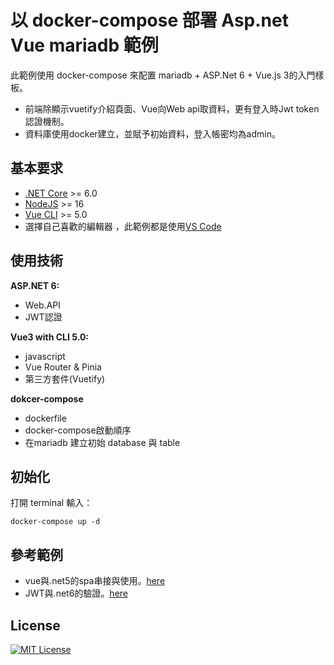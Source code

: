 # 以 docker-compose 部署 Asp.net Vue mariadb 範例
此範例使用 docker-compose 來配置 mariadb + ASP.Net 6 + Vue.js 3的入門樣板。

* 前端除顯示vuetify介紹頁面、Vue向Web api取資料，更有登入時Jwt token認證機制。
* 資料庫使用docker建立，並賦予初始資料，登入帳密均為admin。

## 基本要求

* [.NET Core](https://www.microsoft.com/net/download/windows) >= 6.0
* [NodeJS](https://nodejs.org/) >= 16
* [Vue CLI](https://cli.vuejs.org/) >= 5.0
* 選擇自己喜歡的編輯器 ，此範例都是使用[VS Code](https://code.visualstudio.com/)

## 使用技術

**ASP.NET 6:**

* Web.API
* JWT認證

**Vue3 with CLI 5.0:**

* javascript
* Vue Router & Pinia
* 第三方套件(Vuetify)

**dokcer-compose**

* dockerfile
* docker-compose啟動順序 
* 在mariadb 建立初始 database 與 table

## 初始化

打開 terminal 輸入：

```
docker-compose up -d
```

## 參考範例

* vue與.net5的spa串接與使用。[here](https://github.com/SoftwareAteliers/asp-net-core-vue-starter)
* JWT與.net6的驗證。[here](https://jasonwatmore.com/post/2022/07/25/vue-3-pinia-user-registration-and-login-example-tutorial)

## License

[![MIT License](https://img.shields.io/badge/license-MIT-blue.svg?style=flat)](https://mit-license.org/)
